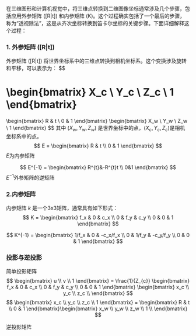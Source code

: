 在三维图形和计算机视觉中，将三维点转换到二维图像坐标通常涉及几个步骤，包括应用外参矩阵 \([R|t]\) 和内参矩阵 \(K\)。这个过程确实包括了一个最后的步骤，称为“透视除法”，这是从齐次坐标转换到笛卡尔坐标的关键步骤。下面详细解释这个过程：

### 1. 外参矩阵 \([R|t]\)

外参矩阵 \([R|t]\) 将世界坐标系中的三维点转换到相机坐标系。这个变换涉及旋转和平移，可以表示为：
$$

\begin{bmatrix}
X_c \\
Y_c \\
Z_c \\
1
\end{bmatrix}
=
\begin{bmatrix}
R & t \\
0 & 1
\end{bmatrix}
\begin{bmatrix}
X_w \\
Y_w \\
Z_w \\
1
\end{bmatrix} 
$$
其中 $(X_w, Y_w, Z_w)$ 是世界坐标中的点，$(X_c, Y_c, Z_c)$是相机坐标系中的点。
$$
E = \begin{bmatrix}
R & t \\
0 & 1
\end{bmatrix}
$$
$E$为内参矩阵

$$
E^{-1} = \begin{bmatrix}
    R^{t}&-R^{t}t \\
    0&1
\end{bmatrix}
$$
$E^{-1}$外参矩阵的逆矩阵
### 2.内参矩阵

内参矩阵 $k$ 是一个3x3矩阵，通常具有如下形式：
$$
K = \begin{bmatrix}
f_x & 0 & c_x \\
0 & f_y & c_y \\
0 & 0 & 1
\end{bmatrix}
$$

$$
K^{-1} = \begin{bmatrix}
1/f_x & 0 & -c_x/f_x \\
0 & 1/f_y & -c_y/f_y \\
0 & 0 & 1
\end{bmatrix}
$$

### 投影与逆投影
简单投影矩阵
$$
\begin{bmatrix}
    u \\
    v \\
    1
\end{bmatrix} = \frac{1}{Z_{c}} \begin{bmatrix}
    f_x & 0 & c_x \\
    0 & f_y & c_y \\
    0 & 0 & 1
\end{bmatrix} 
\begin{bmatrix}
x_c \\
y_c \\
z_c  \\
\end{bmatrix}
$$
$$
\begin{bmatrix}
    x_c \\
    y_c \\
    z_c \\
    1
\end{bmatrix} = 
\begin{bmatrix}
    R & t \\
0 & 1
\end{bmatrix}\begin{bmatrix}
    x_w \\
    y_w \\
    z_w \\
    1 \\
\end{bmatrix}
$$

逆投影矩阵